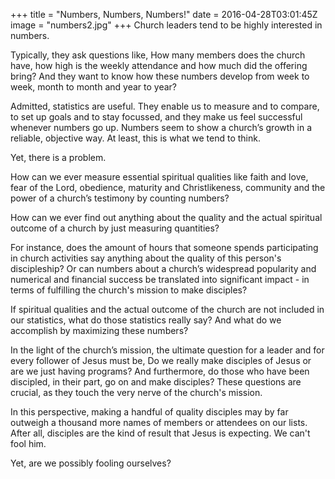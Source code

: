 +++
title = "Numbers, Numbers, Numbers!"
date = 2016-04-28T03:01:45Z
image = "numbers2.jpg"
+++
Church leaders tend to be highly interested in numbers.

Typically, they ask questions like, How many members does the church have, how high is the weekly attendance and how much did the offering bring? And they want to know how these numbers develop from week to week, month to month and year to year?

Admitted, statistics are useful. They enable us to measure and to compare, to set up goals and to stay focussed, and they make us feel successful whenever numbers go up. Numbers seem to show a church’s growth in a reliable, objective way. At least, this is what we tend to think.

Yet, there is a problem.

How can we ever measure essential spiritual qualities like faith and love, fear of the Lord, obedience, maturity and Christlikeness, community and the power of a church’s testimony by counting numbers?  

How can we ever find out anything about the quality and the actual spiritual outcome of a church by just measuring quantities?

For instance, does the amount of hours that someone spends participating in church activities say anything about the quality of this person's discipleship? Or can numbers about a church’s widespread popularity and numerical and financial success be translated into significant impact - in terms of fulfilling the church's mission to make disciples?

If spiritual qualities and the actual outcome of the church are not included in our statistics, what do those statistics really say? And what do we accomplish by maximizing these numbers?

In the light of the church’s mission, the ultimate question for a leader and for every follower of Jesus must be, Do we really make disciples of Jesus or are we just having programs? And furthermore, do those who have been discipled, in their part, go on and make disciples? These questions are crucial, as they touch the very nerve of the church's mission.

In this perspective, making a handful of quality disciples may by far outweigh a thousand more names of members or attendees on our lists. After all, disciples are the kind of result that Jesus is expecting. We can't fool him.

Yet, are we possibly fooling ourselves?

